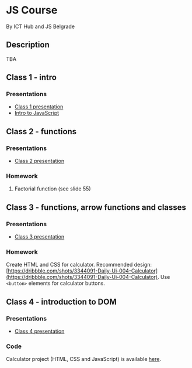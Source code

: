 # JS Course

By ICT Hub and JS Belgrade

## Description

TBA

## Class 1 - intro

### Presentations

- [Class 1 presentation](./presentations/class1.pdf)
- [Intro to JavaScript](https://speakerdeck.com/slobodan/osnove-javascripta)

## Class 2 - functions

### Presentations

- [Class 2 presentation](./presentations/class2.pdf)

### Homework

1. Factorial function (see slide 55)

## Class 3 - functions, arrow functions and classes

### Presentations

- [Class 3 presentation](./presentations/class3.pdf)

### Homework

Create HTML and CSS for calculator. Recommended design: [https://dribbble.com/shots/3344091-Daily-Ui-004-Calculator](https://dribbble.com/shots/3344091-Daily-Ui-004-Calculator). Use `<button>` elements for calculator buttons.

## Class 4 - introduction to DOM

### Presentations

- [Class 4 presentation](./presentations/class4.pdf)

### Code

Calculator project (HTML, CSS and JavaScript) is available [here](exercises/class4).